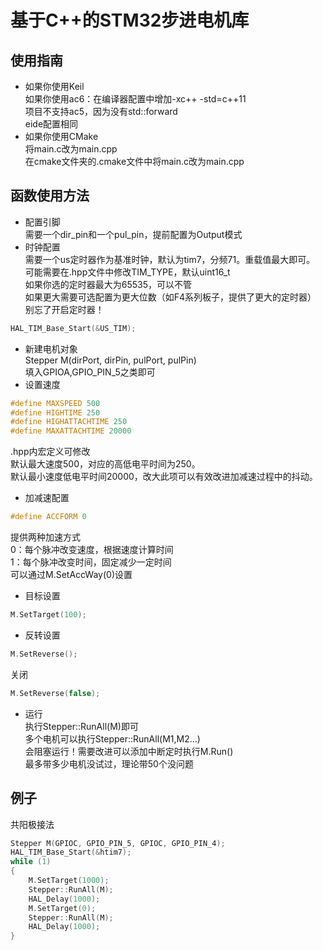 # 基于C++的STM32步进电机库
## 使用指南
- 如果你使用Keil\
如果你使用ac6：在编译器配置中增加-xc++ -std=c++11\
项目不支持ac5，因为没有std::forward\
eide配置相同
- 如果你使用CMake\
将main.c改为main.cpp\
在cmake文件夹的.cmake文件中将main.c改为main.cpp
## 函数使用方法
- 配置引脚\
需要一个dir_pin和一个pul_pin，提前配置为Output模式
- 时钟配置\
需要一个us定时器作为基准时钟，默认为tim7，分频71。重载值最大即可。\
可能需要在.hpp文件中修改TIM_TYPE，默认uint16_t\
如果你选的定时器最大为65535，可以不管\
如果更大需要可选配置为更大位数（如F4系列板子，提供了更大的定时器）\
别忘了开启定时器！
```cpp
HAL_TIM_Base_Start(&US_TIM);
```
- 新建电机对象\
Stepper M(dirPort, dirPin, pulPort, pulPin)\
填入GPIOA,GPIO_PIN_5之类即可
- 设置速度
``` cpp
#define MAXSPEED 500
#define HIGHTIME 250
#define HIGHATTACHTIME 250
#define MAXATTACHTIME 20000
```
.hpp内宏定义可修改\
默认最大速度500，对应的高低电平时间为250。\
默认最小速度低电平时间20000，改大此项可以有效改进加减速过程中的抖动。
- 加减速配置
``` cpp
#define ACCFORM 0
```
提供两种加速方式\
0：每个脉冲改变速度，根据速度计算时间\
1：每个脉冲改变时间，固定减少一定时间\
可以通过M.SetAccWay(0)设置
- 目标设置
``` cpp
M.SetTarget(100);
```
- 反转设置
``` cpp
M.SetReverse();
```
关闭
``` cpp
M.SetReverse(false);
```
- 运行\
执行Stepper::RunAll(M)即可\
多个电机可以执行Stepper::RunAll(M1,M2...)\
会阻塞运行！需要改进可以添加中断定时执行M.Run()\
最多带多少电机没试过，理论带50个没问题
## 例子
共阳极接法
```cpp
Stepper M(GPIOC, GPIO_PIN_5, GPIOC, GPIO_PIN_4);
HAL_TIM_Base_Start(&htim7);
while (1)
{
    M.SetTarget(1000);
    Stepper::RunAll(M);
    HAL_Delay(1000);
    M.SetTarget(0);
    Stepper::RunAll(M);
    HAL_Delay(1000);
}
```